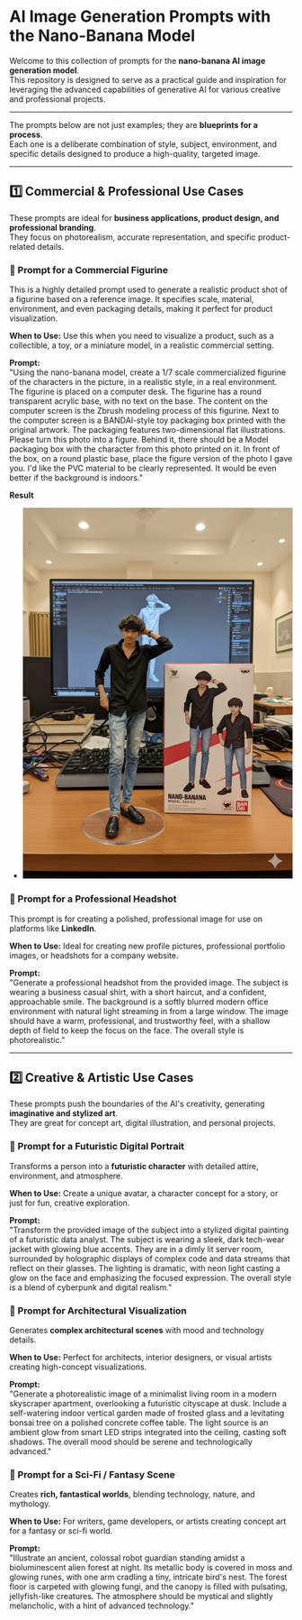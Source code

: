 # AI Image Generation Prompts with the Nano-Banana Model

Welcome to this collection of prompts for the **nano-banana AI image generation model**.  
This repository is designed to serve as a practical guide and inspiration for leveraging the advanced capabilities of generative AI for various creative and professional projects.

---
The prompts below are not just examples; they are **blueprints for a process**.  
Each one is a deliberate combination of style, subject, environment, and specific details designed to produce a high-quality, targeted image.

---

## 1️⃣ Commercial & Professional Use Cases

These prompts are ideal for **business applications, product design, and professional branding**.  
They focus on photorealism, accurate representation, and specific product-related details.

### 📌 Prompt for a Commercial Figurine
This is a highly detailed prompt used to generate a realistic product shot of a figurine based on a reference image. It specifies scale, material, environment, and even packaging details, making it perfect for product visualization.  

**When to Use:** Use this when you need to visualize a product, such as a collectible, a toy, or a miniature model, in a realistic commercial setting.  

**Prompt:**  
"Using the nano-banana model, create a 1/7 scale commercialized figurine of the characters in the picture, in a realistic style, in a real environment. The figurine is placed on a computer desk. The figurine has a round transparent acrylic base, with no text on the base. The content on the computer screen is the Zbrush modeling process of this figurine. Next to the computer screen is a BANDAI-style toy packaging box printed with the original artwork. The packaging features two-dimensional flat illustrations. Please turn this photo into a figure. Behind it, there should be a Model packaging box with the character from this photo printed on it. In front of the box, on a round plastic base, place the figure version of the photo I gave you. I'd like the PVC material to be clearly represented. It would be even better if the background is indoors."

**Result**
  - ![Alt text](https://github.com/OmSonawane-360/AI-Prompt-Engineering-Lab/blob/main/Image-Generation/Nano-Banana/Image's/image-two.jpg)



### 📌 Prompt for a Professional Headshot
This prompt is for creating a polished, professional image for use on platforms like **LinkedIn**.  

**When to Use:** Ideal for creating new profile pictures, professional portfolio images, or headshots for a company website.  

**Prompt:**  
"Generate a professional headshot from the provided image. The subject is wearing a business casual shirt, with a short haircut, and a confident, approachable smile. The background is a softly blurred modern office environment with natural light streaming in from a large window. The image should have a warm, professional, and trustworthy feel, with a shallow depth of field to keep the focus on the face. The overall style is photorealistic."


---

## 2️⃣ Creative & Artistic Use Cases

These prompts push the boundaries of the AI's creativity, generating **imaginative and stylized art**.  
They are great for concept art, digital illustration, and personal projects.

### 📌 Prompt for a Futuristic Digital Portrait
Transforms a person into a **futuristic character** with detailed attire, environment, and atmosphere.  

**When to Use:** Create a unique avatar, a character concept for a story, or just for fun, creative exploration.  

**Prompt:**  
"Transform the provided image of the subject into a stylized digital painting of a futuristic data analyst. The subject is wearing a sleek, dark tech-wear jacket with glowing blue accents. They are in a dimly lit server room, surrounded by holographic displays of complex code and data streams that reflect on their glasses. The lighting is dramatic, with neon light casting a glow on the face and emphasizing the focused expression. The overall style is a blend of cyberpunk and digital realism."


### 📌 Prompt for Architectural Visualization
Generates **complex architectural scenes** with mood and technology details.  

**When to Use:** Perfect for architects, interior designers, or visual artists creating high-concept visualizations.  

**Prompt:**  
"Generate a photorealistic image of a minimalist living room in a modern skyscraper apartment, overlooking a futuristic cityscape at dusk. Include a self-watering indoor vertical garden made of frosted glass and a levitating bonsai tree on a polished concrete coffee table. The light source is an ambient glow from smart LED strips integrated into the ceiling, casting soft shadows. The overall mood should be serene and technologically advanced."




### 📌 Prompt for a Sci-Fi / Fantasy Scene
Creates **rich, fantastical worlds**, blending technology, nature, and mythology.  

**When to Use:** For writers, game developers, or artists creating concept art for a fantasy or sci-fi world.  

**Prompt:**  
"Illustrate an ancient, colossal robot guardian standing amidst a bioluminescent alien forest at night. Its metallic body is covered in moss and glowing runes, with one arm cradling a tiny, intricate bird's nest. The forest floor is carpeted with glowing fungi, and the canopy is filled with pulsating, jellyfish-like creatures. The atmosphere should be mystical and slightly melancholic, with a hint of advanced technology."
